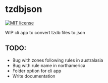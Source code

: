 # tzdbjson

[![MIT license](https://img.shields.io/badge/license-MIT-blue.svg)](LICENSE)

WIP cli app to convert tzdb files to json

## TODO:
- Bug with zones following rules in australasia
- Bug with rule name in northamerica
- Folder option for cli app
- Write documentation

